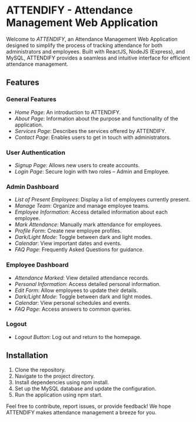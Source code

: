 # ATTENDIFY - Attendance Management Web Application

Welcome to *ATTENDIFY*, an Attendance Management Web Application designed to simplify the process of tracking attendance for both administrators and employees. Built with ReactJS, NodeJS (Express), and MySQL, ATTENDIFY provides a seamless and intuitive interface for efficient attendance management.

## Features

### General Features

- *Home Page*: An introduction to ATTENDIFY.
- *About Page*: Information about the purpose and functionality of the application.
- *Services Page*: Describes the services offered by ATTENDIFY.
- *Contact Page*: Enables users to get in touch with administrators.

### User Authentication

- *Signup Page*: Allows new users to create accounts.
- *Login Page*: Secure login with two roles – Admin and Employee.

### Admin Dashboard

- *List of Present Employees*: Display a list of employees currently present.
- *Manage Team*: Organize and manage employee teams.
- *Employee Information*: Access detailed information about each employee.
- *Mark Attendance*: Manually mark attendance for employees.
- *Profile Form*: Create new employee profiles.
- *Dark/Light Mode*: Toggle between dark and light modes.
- *Calendar*: View important dates and events.
- *FAQ Page*: Frequently Asked Questions for guidance.

### Employee Dashboard

- *Attendance Marked*: View detailed attendance records.
- *Personal Information*: Access detailed personal information.
- *Edit Form*: Allow employees to update their details.
- *Dark/Light Mode*: Toggle between dark and light modes.
- *Calendar*: View personal schedules and events.
- *FAQ Page*: Access answers to common queries.

### Logout

- *Logout Button*: Log out and return to the homepage.

## Installation

1. Clone the repository.
2. Navigate to the project directory.
3. Install dependencies using npm install.
4. Set up the MySQL database and update the configuration.
5. Run the application using npm start.

Feel free to contribute, report issues, or provide feedback! We hope ATTENDIFY makes attendance management a breeze for you.
